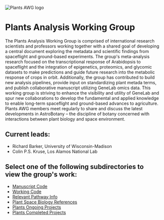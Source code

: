 ![Plants AWG logo](https://user-images.githubusercontent.com/92759843/142992493-a0389a39-3a9a-402b-bf1f-4dafe8e38eb2.png)

# Plants Analysis Working Group

The Plants Analysis Working Group is comprised of international research scientists and professors working together with a shared goal of developing a central document exploring the metadata and scientific findings from spaceflight and ground-based experiments. The group's meta-analysis research focused on the transcriptional response of Arabidopsis to spaceflight and the integration of epigenetics, proteomics, and glycomic datasets to make predictions and guide future research into the metabolic response of crops in orbit. Additionally, the group has contributed to build new analysis pipelines, provide input on standardizing plant metada terms, and publish collaborative manuscript utilizing GeneLab omics data. This working group is striving to enhance the visibility and utility of GeneLab and spur new collaborations to develop the fundamental and applied knowledge to enable long-term spaceflight and ground-based advances to agriculture. Plants AWG members meet regularly to share and discuss the latest developments in AstroBotany – the discipline of botany concerned with interactions between plant biology and space environment.

## Current leads: 
- Richard Barker, University of Wisconsin-Madison
- Colin P.S. Kruse, Los Alamos National Lab

## Select one of the following subdirectories to view the group's work:
- [Manuscript Code](Manuscript_Code)
- [Working Code](Working_Code)
- [Relevant Pathway Info](Relevant_Pathway_Info)
- [Plant Space Biology References](Plant_Space_Biology_References)
- [Plants Ongoing Projects](https://docs.google.com/document/d/1Xx-xSy7FsGi-s-74_HaDYw-C_3OcdAT2jbB0B4bTP0k/edit#heading=h.95b7h6a5lge5)
- [Plants Completed Projects](https://docs.google.com/document/d/1uMisuLWh6iKyut0DnNv4tF5A-Xj0vDn6vOyMRAVTF7g/edit#heading=h.skv70enopj64)

